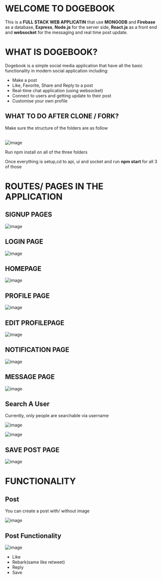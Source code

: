 # WELCOME TO DOGEBOOK

This is a **FULL STACK WEB APPLICATIN** that use **MONGODB** and **Firebase** as a database, **Express**, **Node.js** for the server side, **React.js** as a front end and **websocket** for the messaging and real time post update.

# WHAT IS DOGEBOOK?

Dogebook is a simple social media application that have all the basic functionality in modern social application including:

* Make a post
* Like, Favorite, Share and Reply to a post
* Real-time chat application (using websocket)
* Connect to users and getting update to their post
* Customise your own profile

## WHAT TO DO AFTER CLONE / FORK?

Make sure the structure of the folders are as follow 
<br /><br />

![image](https://user-images.githubusercontent.com/60194292/132555225-0860981f-902d-4af9-a3fe-f83d623a63db.png)

Run npm install on all of the three folders

Once everything is setup,cd to api, ui and socket and run **npm start** for all 3 of those

# ROUTES/ PAGES IN THE APPLICATION

## SIGNUP PAGES

![image](https://user-images.githubusercontent.com/60194292/130897385-4d2fa701-dec1-453b-853a-1fa7c146deac.png)


## LOGIN PAGE

![image](https://user-images.githubusercontent.com/60194292/130897688-42c0c3da-46bf-4da8-bcbb-6a05e83f80d2.png)


## HOMEPAGE

![image](https://user-images.githubusercontent.com/60194292/132557383-35e7a9c5-3138-4558-afe8-a9452e22357e.png)


## PROFILE PAGE

![image](https://user-images.githubusercontent.com/60194292/132557565-f3b3c4c5-5af5-4581-a9ba-d010dcbd86d0.png)

## EDIT PROFILEPAGE

![image](https://user-images.githubusercontent.com/60194292/132557734-a3a19885-c068-49e4-8688-1baaf7545fef.png)

## NOTIFICATION PAGE

![image](https://user-images.githubusercontent.com/60194292/132557882-4967140f-e3c4-4aef-94c2-50172e1cf958.png)

## MESSAGE PAGE

![image](https://user-images.githubusercontent.com/60194292/132558035-70e106a8-80d4-438e-aa8f-885c8d107f59.png)

## Search A User

Currently, only people are searchable via username

![image](https://user-images.githubusercontent.com/60194292/132558176-b105cf05-0690-4a50-b9a4-6c414b48e37f.png)

![image](https://user-images.githubusercontent.com/60194292/132558433-4570a123-e76b-4b91-90d2-a3ddd8f1b58f.png)


## SAVE POST PAGE

![image](https://user-images.githubusercontent.com/60194292/132558664-05ba204f-114e-499d-86e1-7f40df9b81d1.png)

# FUNCTIONALITY

## Post
You can create a post with/ without image

![image](https://user-images.githubusercontent.com/60194292/132559052-93f25d48-1734-4e93-8cf5-27d2626409e4.png)

## Post Functionality
![image](https://user-images.githubusercontent.com/60194292/132559204-a8744cc8-512e-43ed-a8d5-73f7158bbe3a.png)

* Like
* Rebark(same like retweet)
* Reply
* Save























